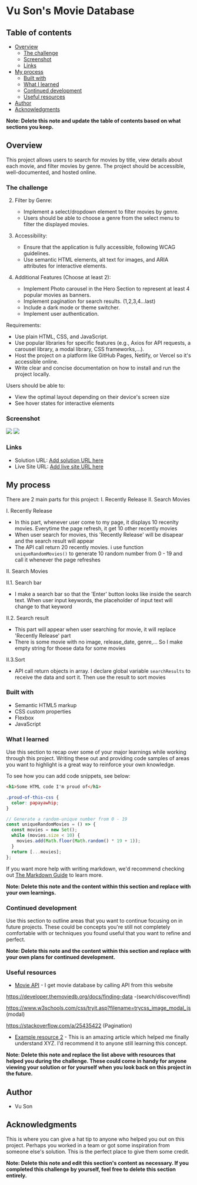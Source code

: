 # Vu Son's Movie Database

## Table of contents

- [Overview](#overview)
  - [The challenge](#the-challenge)
  - [Screenshot](#screenshot)
  - [Links](#links)
- [My process](#my-process)
  - [Built with](#built-with)
  - [What I learned](#what-i-learned)
  - [Continued development](#continued-development)
  - [Useful resources](#useful-resources)
- [Author](#author)
- [Acknowledgments](#acknowledgments)

**Note: Delete this note and update the table of contents based on what sections you keep.**

## Overview

This project allows users to search for movies by title, view details about each movie, and filter movies by genre. The project should be accessible, well-documented, and hosted online.

### The challenge

2. Filter by Genre:

   - Implement a select/dropdown element to filter movies by genre.
   - Users should be able to choose a genre from the select menu to filter the displayed movies.

3. Accessibility:

   - Ensure that the application is fully accessible, following WCAG guidelines.
   - Use semantic HTML elements, alt text for images, and ARIA attributes for interactive elements.

4. Additional Features (Choose at least 2):
   - Implement Photo carousel in the Hero Section to represent at least 4 popular movies as banners.
   - Implement pagination for search results. (1,2,3,4...last)
   - Include a dark mode or theme switcher.
   - Implement user authentication.

Requirements:

- Use plain HTML, CSS, and JavaScript.
- Use popular libraries for specific features (e.g., Axios for API requests, a carousel library, a modal library, CSS frameworks,...).
- Host the project on a platform like GitHub Pages, Netlify, or Vercel so it's accessible online.
- Write clear and concise documentation on how to install and run the project locally.

Users should be able to:

- View the optimal layout depending on their device's screen size
- See hover states for interactive elements

### Screenshot

![](./screenshot1.png)
![](./screenshot2.png)

### Links

- Solution URL: [Add solution URL here](https://your-solution-url.com)
- Live Site URL: [Add live site URL here](https://your-live-site-url.com)

## My process

There are 2 main parts for this project:
I. Recently Release
II. Search Movies

I. Recently Release

- In this part, whenever user come to my page, it displays 10 recenlty movies. Everytime the page refresh, it get 10 other recently movies
- When user search for movies, this 'Recently Release' will be disapear and the search result will appear
- The API call return 20 recently movies. i use function `uniqueRandomMovies()` to generate 10 random number from 0 - 19 and call it whenever the page refreshes

II. Search Movies

II.1. Search bar

- I make a search bar so that the 'Enter' button looks like inside the search text. When user input keywords, the placeholder of input text will change to that keyword

II.2. Search result

- This part will appear when user searching for movie, it will replace 'Recently Release' part
- There is some movie with no image, release_date, genre,... So I make empty string for thoese data for some movies

II.3.Sort

- API call return objects in array. I declare global variable `searchResults` to receive the data and sort it. Then use the result to sort movies

### Built with

- Semantic HTML5 markup
- CSS custom properties
- Flexbox
- JavaScript

### What I learned

Use this section to recap over some of your major learnings while working through this project. Writing these out and providing code samples of areas you want to highlight is a great way to reinforce your own knowledge.

To see how you can add code snippets, see below:

```html
<h1>Some HTML code I'm proud of</h1>
```

```css
.proud-of-this-css {
  color: papayawhip;
}
```

```js
// Generate a random-unique number from 0 - 19
const uniqueRandomMovies = () => {
  const movies = new Set();
  while (movies.size < 10) {
    movies.add(Math.floor(Math.random() * 19 + 1));
  }
  return [...movies];
};
```

If you want more help with writing markdown, we'd recommend checking out [The Markdown Guide](https://www.markdownguide.org/) to learn more.

**Note: Delete this note and the content within this section and replace with your own learnings.**

### Continued development

Use this section to outline areas that you want to continue focusing on in future projects. These could be concepts you're still not completely comfortable with or techniques you found useful that you want to refine and perfect.

**Note: Delete this note and the content within this section and replace with your own plans for continued development.**

### Useful resources

- [Movie API](https://developer.themoviedb.org/docs) - I get movie database by calling API from this website

https://developer.themoviedb.org/docs/finding-data -(search/discover/find)

https://www.w3schools.com/css/tryit.asp?filename=trycss_image_modal_js (modal)

https://stackoverflow.com/a/25435422 (Pagination)

- [Example resource 2](https://www.example.com) - This is an amazing article which helped me finally understand XYZ. I'd recommend it to anyone still learning this concept.

**Note: Delete this note and replace the list above with resources that helped you during the challenge. These could come in handy for anyone viewing your solution or for yourself when you look back on this project in the future.**

## Author

- Vu Son

## Acknowledgments

This is where you can give a hat tip to anyone who helped you out on this project. Perhaps you worked in a team or got some inspiration from someone else's solution. This is the perfect place to give them some credit.

**Note: Delete this note and edit this section's content as necessary. If you completed this challenge by yourself, feel free to delete this section entirely.**
